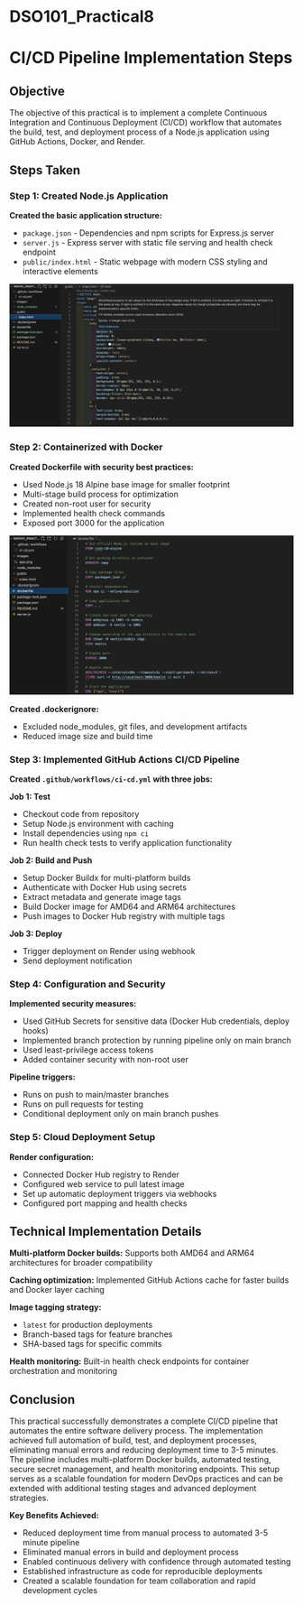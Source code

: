 # DSO101_Practical8

# CI/CD Pipeline Implementation Steps

## Objective

The objective of this practical is to implement a complete Continuous Integration and Continuous Deployment (CI/CD) workflow that automates the build, test, and deployment process of a Node.js application using GitHub Actions, Docker, and Render.

## Steps Taken

### Step 1: Created Node.js Application

**Created the basic application structure:**
- `package.json` - Dependencies and npm scripts for Express.js server
- `server.js` - Express server with static file serving and health check endpoint
- `public/index.html` - Static webpage with modern CSS styling and interactive elements

![app](./images/app.png)


### Step 2: Containerized with Docker

**Created Dockerfile with security best practices:**
- Used Node.js 18 Alpine base image for smaller footprint
- Multi-stage build process for optimization
- Created non-root user for security
- Implemented health check commands
- Exposed port 3000 for the application

![df](./images/dockerfile.png)

**Created .dockerignore:**
- Excluded node_modules, git files, and development artifacts
- Reduced image size and build time

### Step 3: Implemented GitHub Actions CI/CD Pipeline

**Created `.github/workflows/ci-cd.yml` with three jobs:**

**Job 1: Test**
- Checkout code from repository
- Setup Node.js environment with caching
- Install dependencies using `npm ci`
- Run health check tests to verify application functionality

**Job 2: Build and Push**
- Setup Docker Buildx for multi-platform builds
- Authenticate with Docker Hub using secrets
- Extract metadata and generate image tags
- Build Docker image for AMD64 and ARM64 architectures
- Push images to Docker Hub registry with multiple tags

**Job 3: Deploy**
- Trigger deployment on Render using webhook
- Send deployment notification

### Step 4: Configuration and Security

**Implemented security measures:**
- Used GitHub Secrets for sensitive data (Docker Hub credentials, deploy hooks)
- Implemented branch protection by running pipeline only on main branch
- Used least-privilege access tokens
- Added container security with non-root user

**Pipeline triggers:**
- Runs on push to main/master branches  
- Runs on pull requests for testing
- Conditional deployment only on main branch pushes

### Step 5: Cloud Deployment Setup

**Render configuration:**
- Connected Docker Hub registry to Render
- Configured web service to pull latest image
- Set up automatic deployment triggers via webhooks
- Configured port mapping and health checks

## Technical Implementation Details

**Multi-platform Docker builds:** Supports both AMD64 and ARM64 architectures for broader compatibility

**Caching optimization:** Implemented GitHub Actions cache for faster builds and Docker layer caching

**Image tagging strategy:** 
- `latest` for production deployments
- Branch-based tags for feature branches  
- SHA-based tags for specific commits

**Health monitoring:** Built-in health check endpoints for container orchestration and monitoring

## Conclusion

This practical successfully demonstrates a complete CI/CD pipeline that automates the entire software delivery process. The implementation achieved full automation of build, test, and deployment processes, eliminating manual errors and reducing deployment time to 3-5 minutes. The pipeline includes multi-platform Docker builds, automated testing, secure secret management, and health monitoring endpoints. This setup serves as a scalable foundation for modern DevOps practices and can be extended with additional testing stages and advanced deployment strategies.

**Key Benefits Achieved:**
- Reduced deployment time from manual process to automated 3-5 minute pipeline
- Eliminated manual errors in build and deployment process  
- Enabled continuous delivery with confidence through automated testing
- Established infrastructure as code for reproducible deployments
- Created a scalable foundation for team collaboration and rapid development cycles